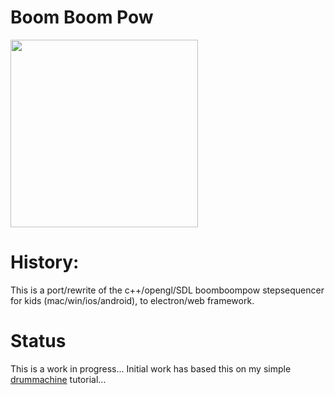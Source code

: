 # Boom Boom Pow

<img src="drummachine.png" width="300px">

# History:
This is a port/rewrite of the c++/opengl/SDL boomboompow stepsequencer for kids (mac/win/ios/android), to electron/web framework.

# Status
This is a work in progress...  Initial work has based this on my simple [drummachine](../../../drummachine) tutorial... 
